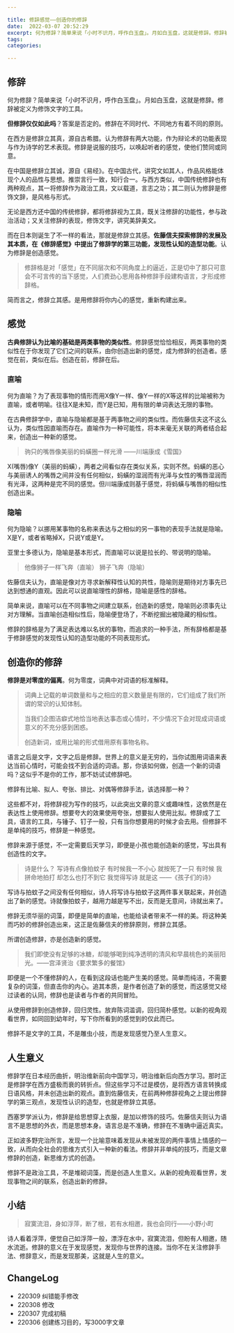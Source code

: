 ```yaml
---

title: 修辞感觉——创造你的修辞
date:  2022-03-07 20:52:29
excerpt: 何为修辞？简单来说「小时不识月，呼作白玉盘」。月如白玉盘，这就是修辞。修辞被定义为修饰文字的工具。
tags: 
categories: 

---
```


## 修辞

何为修辞？简单来说「小时不识月，呼作白玉盘」。月如白玉盘，这就是修辞。修辞被定义为修饰文字的工具。

**但修辞仅仅如此吗**？答案是否定的。修辞在不同时代、不同地方有着不同的原则。

在西方是修辞立其真，源自古希腊。认为修辞有两大功能，作为辩论术的功能表现与作为诗学的艺术表现。修辞是说服的技巧，以唤起听者的感觉，使他们赞同或同意。

在中国是修辞立其诚，源自《易经》。在中国古代，讲究文如其人，作品风格能体现个人的品性与思想。推崇言行一致，知行合一。与西方类似，中国传统修辞也有两种观点，其一将修辞作为政治工具，文以载道，言志之功；其二则认为修辞是修饰文辞，是风格与形式。

无论是西方还中国的传统修辞，都将修辞视为工具，既关注修辞的功能性，参与政治活动；又关注修辞的表现，修饰文字，讲究美辞美文。

而在日本则诞生了不一样的看法，那就是修辞立其感。**佐藤信夫探索修辞的发展及其本质，在《修辞感觉》中提出了修辞学的第三功能，发现性认知的造型功能**。认为修辞是创造感觉。

> 修辞格是对「感觉」在不同层次和不同角度上的逼近，正是切中了那只可意会不可言传的当下感觉，人们费劲心思用各种修辞手段建构语言，才形成修辞格。

简而言之，修辞立其感。是用修辞将你内心的感觉，重新构建出来。

## 感觉

**古典修辞认为比喻的基础是两类事物的类似性**。修辞感觉恰恰相反，两类事物的类似性在于你发现了它们之间的联系，由你创造出新的感觉，成为修辞的创造者。感觉在前，类似在后。创造在前，修辞在后。

### 直喻
何为直喻？为了表现事物的情形而用X像Y一样、像Y一样的X等这样的比喻被称为直喻，或者明喻。往往X是未知，而Y是已知，用有限的单词表达无限的事物。

在古典修辞学中，直喻与隐喻都是基于两事物之间的类似性。而佐藤信夫这不这么认为，类似性因直喻而存在。直喻作为一种可能性，将本来毫无关联的两者结合起来，创造出一种新的感觉。

> 驹只的嘴唇像美丽的蚂蟥圈一样光滑 ——川端康成《雪国》

X(嘴唇)像Y（美丽的蚂蟥），两者之间看似存在类似关系，实则不然。蚂蟥的恶心与美丽诱人的嘴唇之间并没有任何相似，蚂蟥的湿润而有光泽与女性的嘴唇湿润而有光泽，这两种是完不同的感觉。但川端康成则基于感觉，将蚂蟥与嘴唇的相似性创造出来。

### 隐喻
何为隐喻？以挪用某事物的名称来表达与之相似的另一事物的表现手法就是隐喻。X是Y，或者省略掉X，只说Y或是Y。

亚里士多德认为，隐喻是基本形式，而直喻可以说是拉长的、带说明的隐喻。

> 他像狮子一样飞奔（直喻）
> 狮子飞奔（隐喻）

佐藤信夫认为，直喻是像对方寻求新解释性认知的共性，隐喻则是期待对方事先已达到想通的直观。因此可以说直喻理性的辞格，隐喻是感性的辞格。

简单来说，直喻可以在不同事物之间建立联系，创造新的感觉，隐喻则必须事先让对方理解。当直喻创造相似性后，隐喻便登场了，不断挖掘出被隐藏的相似性。

修辞的辞格是为了满足表达难以名状的事物，而追求的一种手法，所有辞格都是基于修辞感觉的发现性认知的造型功能的不同表现形式。

## 创造你的修辞
**修辞是对零度的偏离**。何为零度，词典中对词语的标准解释。

>  词典上记载的单词数量和与之相应的意义数量是有限的，它们组成了我们所谓的常识的认知体制。
> 
> 当我们企图洁癖式地恰当地表达事态或心情时，不少情况下会对现成词语或意义的不充分感到困惑。
>  
> 创造新词，或用比喻的形式借用原有事物名称。

语言之后是文字，文字之后是修辞。世界上的意义是无穷的，当你试图用词语来表达当前心情时，可能会找不到合适的词语。那，你该如何做，创造一个新的词语吗？这似乎不是你的工作，那不妨试试修辞吧。

修辞有比喻、拟人、夸张、排比、对偶等修辞手法，该选择那一种？

这些都不对，将修辞视为写作的技巧，以此突出文章的意义或趣味性，这依然是在表达性上使用修辞。想要夸大的效果使用夸张，想要拟人使用比拟。修辞成了工具，语言的工具，与锤子、钉子一般，只有当你想要用的时候才会去用。但修辞不是单纯的技巧，修辞是一种感觉。

修辞来源于感觉，不一定需要后天学习，即便是小孩也能创造新的感觉，写出具有创造性的文字。

>诗是什么？
> 写诗有点像拍蚊子
> 有时候我一不小心
> 就按死了一只
> 有时候
> 我拼命地拍打
> 却怎么也打不到它
> 我觉得写诗
> 就是这 
> ——《孩子们的诗》

写诗与拍蚊子之间没有任何相似，诗人将写诗与拍蚊子这两件事关联起来，并创造出了新的感觉。诗就像拍蚊子，越用力越是写不出，反而是无意间，诗就出来了。

修辞无须华丽的词藻，即便是简单的直喻，也能给读者带来不一样的美。将这种美而巧妙的修辞创造出来，这正是佐藤信夫的修辞原则，修辞立其感。

所谓创造修辞，亦是创造新的感觉。

> 我们即使没有足够的冰糖，却能够喝到纯净透明的清风和早晨桃色的美丽阳光。——宫泽贤治《要求繁多的餐馆》

即便是一个不懂修辞的人，在看到这段话也能产生美的感觉。简单而纯洁，不需要复杂的词藻，但直击你的内心。追其本质，是作者创造了新的感觉，而这感觉又经过读者的认同，修辞也是读者与作者的共同冒险。

从使用修辞到创造修辞，回归灵性。放弃陈词滥调，回归简朴感觉。以新的视角观看世界，如同回到幼年时，写下你所看到的感觉到的仅此而已。

修辞不是文字的工具，不是雕虫小技，而是发现感觉乃至人生意义。

## 人生意义
修辞学在日本经历曲折，明治维新前向中国学习，明治维新后向西方学习。那时正是修辞学在西方盛极而衰的转折点。但这些学习不过是模仿，是将西方语言转换成日语风格，并未创造出新的观点。直到佐藤信夫，在前两种修辞视角之上提出修辞学的第三观点，发现性认识的造型，也就是修辞立其感。

西塞罗学派认为，修辞是给思想穿上衣服，是加以修饰的技巧。佐藤信夫则认为语言不是思想的外衣，而是思想本身。语言总是不准确，修辞在不准确中逼近真实。

正如波多野完治所言，发现一个比喻意味着发现从未被发现的两件事情上情感的一致，从而向全社会的思维方式引入一种新的看法。修辞并非单纯的技巧，而是文章修辞的创造，新思维方式的创造。

修辞不是政治工具，不是堆砌词藻，而是创造人生意义。从新的视角观看世界，发现事物之间的联系，创造出新的修辞。

## 小结
> 寂寞流泪，身如浮萍，断了根，若有水相邀，我也会同行——小野小町

诗人看着浮萍，便觉自己如浮萍一般，漂浮在水中，寂寞流泪，但盼有人相邀，随水流逝。修辞的意义在于发现感觉，发现你与世界的连接。当你不在关注修辞手法、修辞意义，而是发现那美，这就是人生的意义。

## ChangeLog
* 220309 纠错能手修改
* 220308 修改
* 220307 完成初稿
* 220306 创建练习目的，写3000字文章


